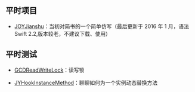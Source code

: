 ## 平时项目


* [JOYJianshu](https://github.com/Wl201314/JoyDemo/tree/master/JOYJianshu)：当初对简书的一个简单仿写（最后更新于 2016 年 1 月，语法 Swift 2.2,版本较老，不建议下载、使用）


## 平时测试

* [GCDReadWriteLock](https://github.com/Wl201314/JoyDemo/blob/master/GCDReadWriteLock/GCDReadWriteLock)：读写锁


* [JYHookInstanceMethod](https://github.com/joy0304/JoyDemo/tree/master/JYHookInstanceMethod)：聊聊如何为一个实例动态替换方法